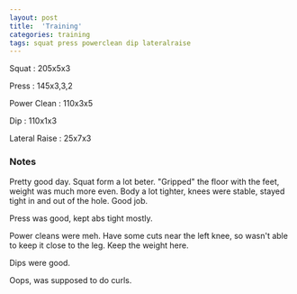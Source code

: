 ```yaml
---
layout: post
title:  'Training'
categories: training
tags: squat press powerclean dip lateralraise
---
```


Squat       :   205x5x3

Press       :   145x3,3,2

Power Clean :   110x3x5

Dip         :   110x1x3

Lateral Raise   :   25x7x3

### Notes

Pretty good day. Squat form a lot beter. "Gripped" the floor with the feet, weight was
much more even. Body a lot tighter, knees were stable, stayed tight in and out of the
hole. Good job.

Press was good, kept abs tight mostly.

Power cleans were meh. Have some cuts near the left knee, so wasn't able to keep it close
to the leg. Keep the weight here.

Dips were good.

Oops, was supposed to do curls.
